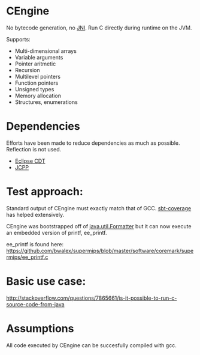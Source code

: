 # CEngine

No bytecode generation, no [JNI](https://en.wikipedia.org/wiki/Java_Native_Interface). Run C directly during runtime on the JVM.

Supports:
- Multi-dimensional arrays
- Variable arguments
- Pointer aritmetic
- Recursion
- Multilevel pointers
- Function pointers
- Unsigned types
- Memory allocation
- Structures, enumerations

# Dependencies

Efforts have been made to reduce dependencies as much as possible.  Reflection is not used.

* [Eclipse CDT](https://eclipse.org/cdt/)
* [JCPP](http://www.anarres.org/projects/jcpp/)

# Test approach:
Standard output of CEngine must exactly match that of GCC.  [sbt-coverage](https://github.com/scoverage/sbt-scoverage) has helped extensively.

CEngine was bootstrapped off of [java.util.Formatter](https://docs.oracle.com/javase/7/docs/api/java/util/Formatter.html) but it can now execute an embedded version of printf, ee_printf.

ee_printf is found here:
https://github.com/bwalex/supermips/blob/master/software/coremark/supermips/ee_printf.c

# Basic use case:
http://stackoverflow.com/questions/7865661/is-it-possible-to-run-c-source-code-from-java

# Assumptions
All code executed by CEngine can be succesfully compiled with gcc.  
